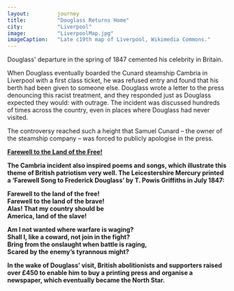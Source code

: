 ```yaml
---
layout: 		journey
title: 			"Douglass Returns Home"
city:			"Liverpool"
image: 			"LiverpoolMap.jpg"
imageCaption: 	"Late c19th map of Liverpool, Wikimedia Commons."
---
```


Douglass' departure in the spring of 1847 cemented his celebrity in Britain.

When Douglass eventually boarded the Cunard steamship Cambria in Liverpool with a first class ticket, he was refused entry and found that his berth had been given to someone else. Douglass wrote a letter to the press denouncing this racist treatment, and they responded just as Douglass expected they would: with outrage. The incident was discussed hundreds of times across the country, even in places where Douglass had never visited. 

The controversy reached such a height that Samuel Cunard – the owner of the steamship company – was forced to publicly apologise in the press.

<b><u>Farewell to the Land of the Free! </u>

The Cambria incident also inspired poems and songs, which illustrate this theme of British patriotism very well. The Leicestershire Mercury printed a ‘Farewell Song to Frederick Douglass’ by T. Powis Griffiths in July 1847: 

Farewell to the land of the free!  
Farewell to the land of the brave!  
Alas! That my country should be  
America, land of the slave!  

Am I not wanted where warfare is waging?  
Shall I, like a coward, not join in the fight?  
Bring from the onslaught when battle is raging,  
Scared by the enemy’s tyrannous might?

In the wake of Douglass’ visit, British abolitionists and supporters raised over £450 to enable him to buy a printing press and organise a newspaper, which eventually became the North Star. 
